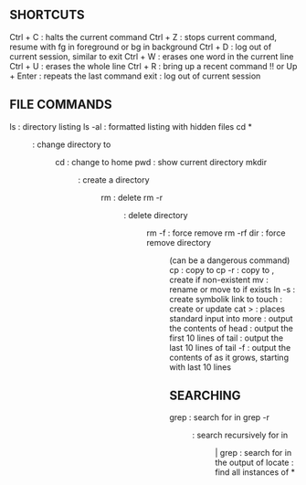 ## SHORTCUTS

Ctrl + C : halts the current command
Ctrl + Z : stops current command, resume with fg in foreground or bg in background
Ctrl + D : log out of current session, similar to exit
Ctrl + W : erases one word in the current line
Ctrl + U : erases the whole line
Ctrl + R : bring up a recent command
!! or Up + Enter : repeats the last command
exit : log out of current session

## FILE COMMANDS

ls : directory listing
ls -al : formatted listing with hidden files
cd *<dir> : change directory to <dir>
cd : change to home
pwd : show current directory
mkdir <dir> : create a directory <dir>
rm <file> : delete <file>
rm -r <dir> : delete directory <dir>
rm -f <file> : force remove <file>
rm -rf dir : force remove directory <dir> (can be a dangerous command)
cp <file1> <file2> : copy <file1> to <file2>
cp -r <dir1> <dir2> : copy <dir1> to <dir2>, create <dir2> if non-existent
mv <file1> <file2> : rename or move <file1> to <file2> if <file1> exists
ln -s <file> <link> : create symbolik link <link> to <file>
touch <file> : create or update <file>
cat > <file> : places standard input into <file>
more <file> : output the contents of <file>
head <file> : output the first 10 lines of <file>
tail <file> : output the last 10 lines of <file>
tail -f <file> : output the contents of <file> as it grows, starting with last 10 lines

## SEARCHING

grep <pattern> <files> : search for <pattern> in <files>
grep -r <pattern> <dir> : search recursively for <pattern> in <dir>
<command> | grep <pattern> : search for <pattern> in the output of <command>
locate <file> : find all instances of <file> 
*
